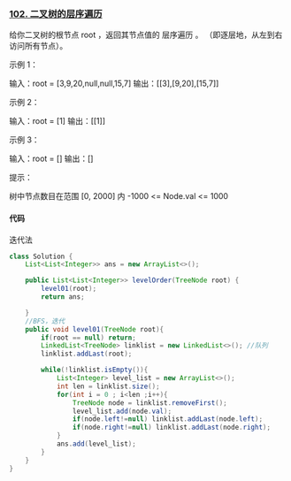 ### [102. 二叉树的层序遍历](https://leetcode.cn/problems/binary-tree-level-order-traversal/)

给你二叉树的根节点 root ，返回其节点值的 层序遍历 。 （即逐层地，从左到右访问所有节点）。

示例 1：

输入：root = [3,9,20,null,null,15,7]
输出：[[3],[9,20],[15,7]]

示例 2：

输入：root = [1]
输出：[[1]]

示例 3：

输入：root = []
输出：[]


提示：

树中节点数目在范围 [0, 2000] 内
-1000 <= Node.val <= 1000



#### 代码

迭代法

```java
class Solution {
    List<List<Integer>> ans = new ArrayList<>();

    public List<List<Integer>> levelOrder(TreeNode root) {
        level01(root);
        return ans;

    }
    //BFS，迭代
    public void level01(TreeNode root){
        if(root == null) return;
        LinkedList<TreeNode> linklist = new LinkedList<>(); //队列
        linklist.addLast(root);

        while(!linklist.isEmpty()){
            List<Integer> level_list = new ArrayList<>();
            int len = linklist.size();
            for(int i = 0 ; i<len ;i++){
                TreeNode node = linklist.removeFirst();
                level_list.add(node.val);
                if(node.left!=null) linklist.addLast(node.left);
                if(node.right!=null) linklist.addLast(node.right);
            }
            ans.add(level_list);
        }
    }
}
```



